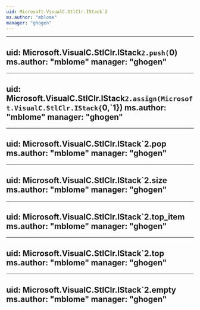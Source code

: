 ```yaml
---
uid: Microsoft.VisualC.StlClr.IStack`2
ms.author: "mblome"
manager: "ghogen"
---
```


---
uid: Microsoft.VisualC.StlClr.IStack`2.push(`0)
ms.author: "mblome"
manager: "ghogen"
---

---
uid: Microsoft.VisualC.StlClr.IStack`2.assign(Microsoft.VisualC.StlClr.IStack{`0,`1})
ms.author: "mblome"
manager: "ghogen"
---

---
uid: Microsoft.VisualC.StlClr.IStack`2.pop
ms.author: "mblome"
manager: "ghogen"
---

---
uid: Microsoft.VisualC.StlClr.IStack`2.size
ms.author: "mblome"
manager: "ghogen"
---

---
uid: Microsoft.VisualC.StlClr.IStack`2.top_item
ms.author: "mblome"
manager: "ghogen"
---

---
uid: Microsoft.VisualC.StlClr.IStack`2.top
ms.author: "mblome"
manager: "ghogen"
---

---
uid: Microsoft.VisualC.StlClr.IStack`2.empty
ms.author: "mblome"
manager: "ghogen"
---
